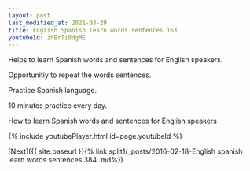 ```yaml
---
layout: post
last_modified_at: 2021-03-29
title: English Spanish learn words sentences 163 
youtubeId: zhBrTi8dgME
---
```

 
 
Helps to learn Spanish words and sentences for English speakers.

Opportunitiy to repeat the words sentences. 

Practice Spanish language. 
 
10 minutes practice every day. 
 
How to learn Spanish words and sentences for English speakers 
 
{% include youtubePlayer.html id=page.youtubeId %}
 
 
[Next]({{ site.baseurl }}{% link  split1/_posts/2016-02-18-English spanish learn words sentences 384 .md%})
 
